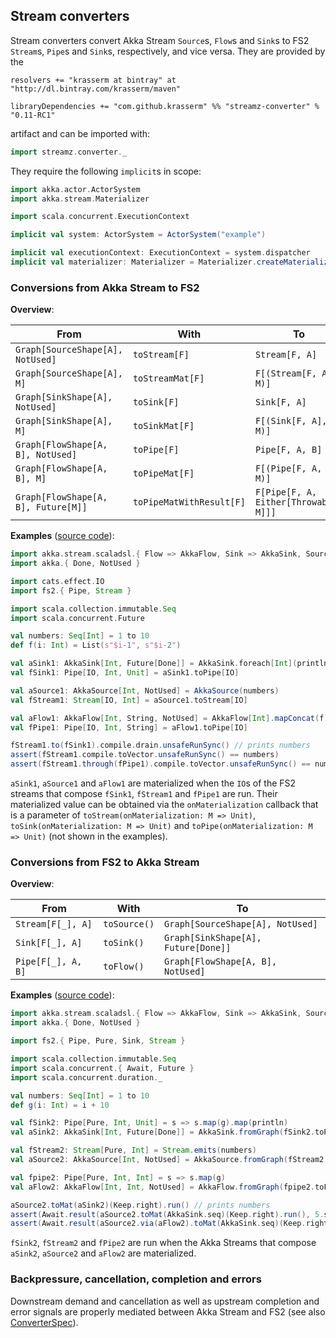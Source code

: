 Stream converters
-----------------

Stream converters convert Akka Stream `Source`s, `Flow`s and `Sink`s to FS2 `Stream`s, `Pipe`s and `Sink`s, respectively, and vice versa. They are provided by the 

    resolvers += "krasserm at bintray" at "http://dl.bintray.com/krasserm/maven"

    libraryDependencies += "com.github.krasserm" %% "streamz-converter" % "0.11-RC1"

artifact and can be imported with: 

```scala
import streamz.converter._
```

They require the following `implicit`s in scope:

```scala
import akka.actor.ActorSystem
import akka.stream.Materializer

import scala.concurrent.ExecutionContext

implicit val system: ActorSystem = ActorSystem("example")

implicit val executionContext: ExecutionContext = system.dispatcher
implicit val materializer: Materializer = Materializer.createMaterializer(system)
```

### Conversions from Akka Stream to FS2 

**Overview**:

|From                                |With                       |To                                    |
|------------------------------------|---------------------------|--------------------------------------|
|`Graph[SourceShape[A], NotUsed]`    |`toStream[F]`              |`Stream[F, A]`                        |
|`Graph[SourceShape[A], M]`          |`toStreamMat[F]`           |`F[(Stream[F, A], M)]`                |
|`Graph[SinkShape[A], NotUsed]`      |`toSink[F]`                |`Sink[F, A]`                          |
|`Graph[SinkShape[A], M]`            |`toSinkMat[F]`             |`F[(Sink[F, A], M)]`                  |
|`Graph[FlowShape[A, B], NotUsed]`   |`toPipe[F]`                |`Pipe[F, A, B]`                       |
|`Graph[FlowShape[A, B], M]`         |`toPipeMat[F]`             |`F[(Pipe[F, A, B], M)]`               |
|`Graph[FlowShape[A, B], Future[M]]` |`toPipeMatWithResult[F]`   |`F[Pipe[F, A, Either[Throwable, M]]]` |

**Examples** ([source code](https://github.com/krasserm/streamz/blob/master/streamz-examples/src/main/scala/streamz/examples/converter/Example.scala)):

```scala
import akka.stream.scaladsl.{ Flow => AkkaFlow, Sink => AkkaSink, Source => AkkaSource }
import akka.{ Done, NotUsed }

import cats.effect.IO
import fs2.{ Pipe, Stream }

import scala.collection.immutable.Seq
import scala.concurrent.Future

val numbers: Seq[Int] = 1 to 10
def f(i: Int) = List(s"$i-1", s"$i-2")

val aSink1: AkkaSink[Int, Future[Done]] = AkkaSink.foreach[Int](println)
val fSink1: Pipe[IO, Int, Unit] = aSink1.toPipe[IO]

val aSource1: AkkaSource[Int, NotUsed] = AkkaSource(numbers)
val fStream1: Stream[IO, Int] = aSource1.toStream[IO]

val aFlow1: AkkaFlow[Int, String, NotUsed] = AkkaFlow[Int].mapConcat(f)
val fPipe1: Pipe[IO, Int, String] = aFlow1.toPipe[IO]

fStream1.to(fSink1).compile.drain.unsafeRunSync() // prints numbers
assert(fStream1.compile.toVector.unsafeRunSync() == numbers)
assert(fStream1.through(fPipe1).compile.toVector.unsafeRunSync() == numbers.flatMap(f))
```

`aSink1`, `aSource1` and `aFlow1` are materialized when the `IO`s of the FS2 streams that compose `fSink1`, `fStream1` and `fPipe1` are run. Their materialized value can be obtained via the `onMaterialization` callback that is a parameter of `toStream(onMaterialization: M => Unit)`, `toSink(onMaterialization: M => Unit)` and `toPipe(onMaterialization: M => Unit)` (not shown in the examples). 

### Conversions from FS2 to Akka Stream 

**Overview**:

|From               |With         |To                                  |
|-------------------|-------------|------------------------------------|
|`Stream[F[_], A]`  |`toSource()` |`Graph[SourceShape[A], NotUsed]`    |
|`Sink[F[_], A]`    |`toSink()`   |`Graph[SinkShape[A], Future[Done]]` |
|`Pipe[F[_], A, B]` |`toFlow()`   |`Graph[FlowShape[A, B], NotUsed]`   |

**Examples** ([source code](https://github.com/krasserm/streamz/blob/master/streamz-examples/src/main/scala/streamz/examples/converter/Example.scala)):

```scala
import akka.stream.scaladsl.{ Flow => AkkaFlow, Sink => AkkaSink, Source => AkkaSource, Keep }
import akka.{ Done, NotUsed }

import fs2.{ Pipe, Pure, Sink, Stream }

import scala.collection.immutable.Seq
import scala.concurrent.{ Await, Future }
import scala.concurrent.duration._

val numbers: Seq[Int] = 1 to 10
def g(i: Int) = i + 10

val fSink2: Pipe[Pure, Int, Unit] = s => s.map(g).map(println)
val aSink2: AkkaSink[Int, Future[Done]] = AkkaSink.fromGraph(fSink2.toPipe)

val fStream2: Stream[Pure, Int] = Stream.emits(numbers)
val aSource2: AkkaSource[Int, NotUsed] = AkkaSource.fromGraph(fStream2.toSource)

val fpipe2: Pipe[Pure, Int, Int] = s => s.map(g)
val aFlow2: AkkaFlow[Int, Int, NotUsed] = AkkaFlow.fromGraph(fpipe2.toFlow)

aSource2.toMat(aSink2)(Keep.right).run() // prints numbers
assert(Await.result(aSource2.toMat(AkkaSink.seq)(Keep.right).run(), 5.seconds) == numbers)
assert(Await.result(aSource2.via(aFlow2).toMat(AkkaSink.seq)(Keep.right).run(), 5.seconds) == numbers.map(g))
```

`fSink2`, `fStream2` and `fPipe2` are run when the Akka Streams that compose `aSink2`, `aSource2` and `aFlow2` are materialized.

### Backpressure, cancellation, completion and errors

Downstream demand and cancellation as well as upstream completion and error signals are properly mediated between Akka Stream and FS2 (see also [ConverterSpec](https://github.com/krasserm/streamz/blob/master/streamz-converter/src/test/scala/streamz/converter/ConverterSpec.scala)).  

